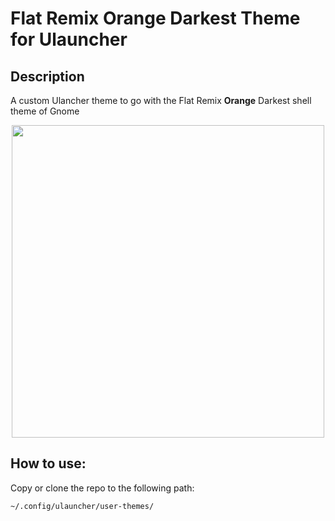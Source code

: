 # Flat Remix Orange Darkest Theme for Ulauncher

## Description

A custom Ulancher theme to go with the Flat Remix **Orange** Darkest shell theme of Gnome
<p align="center">
  <img  height="500" src="https://user-images.githubusercontent.com/34842963/92083284-b6d16700-edbd-11ea-97ec-05cc8b8297f9.jpg">
</p>

## How to use:
Copy or clone the repo to the following path:

    ~/.config/ulauncher/user-themes/
